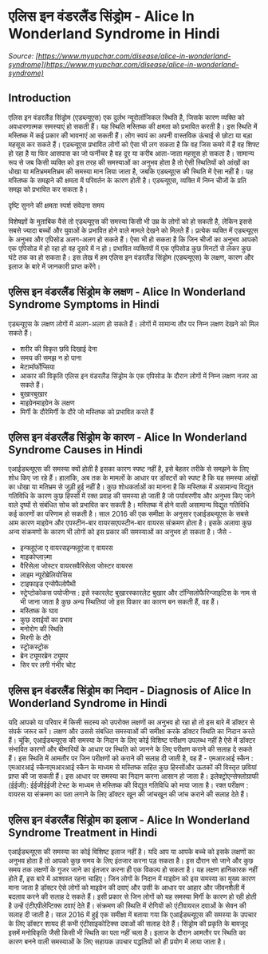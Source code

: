 # एलिस इन वंडरलैंड सिंड्रोम - Alice In Wonderland Syndrome in Hindi
_Source: [https://www.myupchar.com/disease/alice-in-wonderland-syndrome](https://www.myupchar.com/disease/alice-in-wonderland-syndrome)_

## Introduction
एलिस इन वंडरलैंड सिंड्रोम (एडब्ल्यूएस) एक दुर्लभ न्यूरोलॉजिकल स्थिति है, जिसके कारण व्यक्ति को अवधारणात्मक समस्याएं हो सकती हैं। यह स्थिति मस्तिष्क की क्षमता को प्रभावित करती है। इस स्थिति में मस्तिष्क में कई प्रकार की भावनाएं आ सकती हैं। लोग स्वयं का अपनी वास्तविक ऊंचाई से छोटा या बड़ा महसूस कर सकते हैं। एडब्ल्यूएस प्रभावित लोगों को ऐसा भी लग सकता है कि वह जिस कमरे में हैं वह शिफ्ट हो रहा है या फिर आसपास का जो फर्नीचर है वह दूर या करीब आता-जाता महसूस हो सकता है।
सामान्य रूप से जब किसी व्यक्ति को इस तरह की समस्याओं का अनुभव होता है तो ऐसी स्थितियों को आंखों का धोखा या मतिभ्रममतिभ्रम की समस्या मान लिया जाता है, जबकि एडब्ल्यूएस की स्थिति में ऐसा नहीं है। यह मस्तिष्क के समझने की क्षमता में परिवर्तन के कारण होती है। एडब्ल्यूएस, व्यक्ति में निम्न चीजों के प्रति समझ को प्रभावित कर सकता है।

दृष्टि
सुनने की क्षमता
स्पर्श
संवेदना
समय

विशेषज्ञों के मुताबिक वैसे तो एडब्ल्यूएस की समस्या किसी भी उम्र के लोगों को हो सकती है, लेकिन इससे सबसे ज्यादा बच्चों और युवाओं के प्रभावित होने वाले मामले देखने को मिलते हैं। प्रत्येक व्यक्ति में एडब्ल्यूएस के अनुभव और एपिसोड अलग-अलग हो सकते हैं। ऐसा भी हो सकता है कि जिन चीजों का अनुभव आपको एक एपिसोड में हो रहा हो वह दूसरे में न हो। प्रभावित व्यक्तियों में एक एपिसोड कुछ मिनटों से लेकर कुछ घंटे तक का हो सकता है।
इस लेख में हम एलिस इन वंडरलैंड सिंड्रोम (एडब्ल्यूएस) के लक्षण, कारण और इलाज के बारे में जानकारी प्राप्त करेंगे।

## एलिस इन वंडरलैंड सिंड्रोम के लक्षण - Alice In Wonderland Syndrome Symptoms in Hindi
एडब्ल्यूएस के लक्षण लोगों में अलग-अलग हो सकते हैं। लोगों में सामान्य तौर पर निम्न लक्षण देखने को मिल सकते हैं।
- शरीर की विकृत छवि दिखाई देना
- समय की समझ न हो पाना
- मेटामॉर्फोप्सिया
- आकार की विकृति
एलिस इन वंडरलैंड सिंड्रोम के एक एपिसोड के दौरान लोगों में निम्न लक्षण नजर आ सकते हैं।
- बुखारबुखार
- माइग्रेनमाइग्रेन के लक्षण
- मिर्गी के दौरेमिर्गी के दौरे जो मस्तिष्क को प्रभावित करते हैं

## एलिस इन वंडरलैंड सिंड्रोम के कारण - Alice In Wonderland Syndrome Causes in Hindi
एआईडब्ल्यूएस की समस्या क्यों होती है इसका कारण स्पष्ट नहीं है, इसे बेहतर तरीके से समझने के लिए शोध किए जा रहे हैं। हालांकि, अब तक के मामलों के आधार पर डॉक्टरों को स्पष्ट है कि यह समस्या आंखों का धोखा या मतिभ्रम से जुड़ी हुई नहीं है। कुछ शोधकर्ताओं का मानना है कि मस्तिष्क में असामान्य विद्युत गतिविधि के कारण कुछ हिस्सों में रक्त प्रवाह की समस्या हो जाती है जो पर्यावरणीय और अनुभव किए जाने वाले दृष्यों से संबंधित सोच को प्रभावित कर सकती है। मस्तिष्क में होने वाली असामान्य विद्युत गतिविधि कई कारणों का परिणाम हो सकती है।
साल 2016 की एक समीक्षा के अनुसार एआईडब्ल्यूएस के सबसे आम कारण माइग्रेन और एपस्टीन-बार वायरसएपस्टीन-बार वायरस संक्रमण होता है। इसके अलावा कुछ अन्य संक्रमणों के कारण भी लोगों को इस प्रकार की समस्याओं का अनुभव हो सकता है। जैसे -
- इन्फ्लूएंजा ए वायरसइन्फ्लूएंजा ए वायरस
- माइकोप्लाज़्मा
- वैरिसेला जोस्टर वायरसवैरिसेला जोस्टर वायरस
- लाइम न्यूरोब्रेलियोसिस
- टाइफाइड एन्सेफैलोपैथी
- स्ट्रेप्टोकोकस पयोजीन्स : इसे स्कारलेट बुखारस्कारलेट बुखार और टॉन्सिलोफैरिन्जाइटिस के नाम से भी जाना जाता है
कुछ अन्य स्थितियां जो इस विकार का कारण बन सकती हैं, वह हैं।
- मस्तिष्क के घाव
- कुछ दवाईयों का प्रभाव
- मनोरोग की स्थिति
- मिरगी के दौरे
- स्ट्रोकस्ट्रोक
- ब्रेन ट्यूमरब्रेन ट्यूमर
- सिर पर लगी गंभीर चोट

## एलिस इन वंडरलैंड सिंड्रोम का निदान - Diagnosis of Alice In Wonderland Syndrome in Hindi
यदि आपको या परिवार में किसी सदस्य को उपरोक्त लक्षणों का अनुभव हो रहा हो तो इस बारे में डॉक्टर से संपर्क जरूर करें। लक्षण और उससे संबधित समस्याओं की समीक्षा करके डॉक्टर स्थिति का निदान करते हैं। चूंकि, एआईडब्ल्यूएस की समस्या के निदान के लिए कोई विशिष्ट परीक्षण उपलब्ध नहीं है ऐसे में डॉक्टर संभावित कारणों और बीमारियों के आधार पर स्थिति को जानने के लिए परीक्षण कराने की सलाह दे सकते हैं।
इस स्थिति में आमतौर पर जिन परीक्षणों को कराने की सलाह दी जाती है, वह हैं -
एमआरआई स्कैन : एमआरआई स्कैनएमआरआई स्कैन के माध्यम से मस्तिष्क सहित कुछ हिस्सोंऔर ऊतकों की विस्तृत छवियां प्राप्त की जा सकती हैं। इस आधार पर समस्या का निदान करना आसान हो जाता है।
इलेक्ट्रोएन्सेफ्लोग्राफी (ईईजी): ईईजीईईजी टेस्ट के माध्यम से मस्तिष्क की विद्युत गतिविधि को मापा जाता है।
रक्त परीक्षण : वायरस या संक्रमण का पता लगाने के लिए डॉक्टर खून की जांचखून की जांच कराने की सलाह देते हैं।

## एलिस इन वंडरलैंड सिंड्रोम का इलाज - Alice In Wonderland Syndrome Treatment in Hindi
एआईडब्ल्यूएस की समस्या का कोई विशिष्ट इलाज नहीं है। यदि आप या आपके बच्चे को इसके लक्षणों का अनुभव होता है तो आपको कुछ समय के लिए इंतजार करना पड़ सकता है। इस दौरान सो जाने और कुछ समय तक लक्षणों के गुजर जाने का इंतजार करना ही एक विकल्प हो सकता है। यह लक्षण हानिकारक नहीं होते हैं, इस बारे में आश्वस्त रहना चाहिए।
जिन लोगों के निदान में माइग्रेन को इस समस्या का मुख्य कारण माना जाता है डॉक्टर ऐसे लोगों को माइग्रेन की दवाएं और उसी के आधार पर आहार और जीवनशैली में बदलाव करने की सलाह दे सकते हैं। इसी प्रकार से जिन लोगों को यह समस्या मिर्गी के कारण हो रही होती है उन्हें एंटीएपीलेप्टिक्स दवाएं देते हैं। संक्रमण की स्थिति में रोगियों को एंटीवायरल दवाओं के सेवन की सलाह दी जाती है।
साल 2016 में हुई एक समीक्षा में बताया गया कि एआईडब्ल्यूएस की समस्या के उपचार के लिए डॉक्टर शायद ही कभी एंटीसाइकोटिक्स दवाओं की सलाह देते हैं। सिंड्रोम की प्रकृति के बावजूद इसमें मनोविकृति जैसी किसी भी स्थिति का पता नहीं चला है। इलाज के दौरान आमतौर पर स्थिति का कारण बनने वाली समस्याओं के लिए सहायक उपचार पद्धतियों को ही प्रयोग में लाया जाता है।

